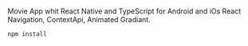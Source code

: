###
Movie App whit React Native and TypeScript for Android and iOs
React Navigation, ContextApi, Animated Gradiant.

```
npm install